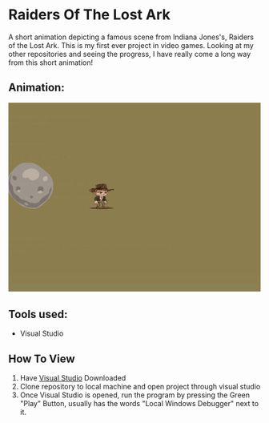 # Raiders Of The Lost Ark
A short animation depicting a famous scene from Indiana Jones's, Raiders of the Lost Ark. This is my first ever project in video games. Looking at my other repositories and seeing the progress, I have really come a long way from this short animation!

## Animation:
![](Raiders.gif)

## Tools used:
- Visual Studio

## How To View

1. Have [Visual Studio](https://visualstudio.microsoft.com/) Downloaded
2. Clone repository to local machine and open project through visual studio
3. Once Visual Studio is opened, run the program by pressing the Green "Play" Button, usually has the words "Local Windows Debugger" next to it.
